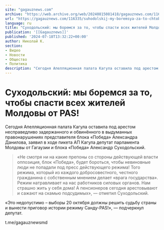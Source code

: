```yaml
---
site: "gagauznews.com"
archive: "https://web.archive.org/web/20240815081418/gagauznews.com/116335/suhodolskij-my-boremsya-za-to-chtoby-spasti-vseh-zhitelej-moldovy-ot-pas.html"
url: "https://gagauznews.com/116335/suhodolskij-my-boremsya-za-to-chtoby-spasti-vseh-zhitelej-moldovy-ot-pas.html"
language: ru
title: "Суходольский: мы боремся за то, чтобы спасти всех жителей Молдовы от PAS!"
publication: '[[Gagauznews]]'
published: '2024-07-18T13:32:22+00:00'
author: Николай К.
section:
- Видео
- Новости
- Общество
- Политика
description: "Сегодня Апелляционная палата Кагула оставила под арестом несправедливо задержанного и обвинённого в выдуманных правонарушениях представителя блока «Победа» Александра Данилова, заявил в ходе пикета АП Кагула депутат парламента Молдовы от Гагаузии и блока «Победа» Александр Суходольский. «Не смотря ни на какие препоны со стороны действующей власти оппозиция, блок «Победа», будет бороться, чтобы невиновные люди не попадали под пресс действующего режима! Того режима, который из каждого добросовестного, честного гражданина с собственным мнением делает «врага государства». Режим натравливает на нас работников силовых органов. Нам страшно жить у себя дома! А пенсионеров сегодня арестовывают и сажают на скамью подсудимых», — отметил Суходольский. «Это недопустимо […]"
---
```


# Суходольский: мы боремся за то, чтобы спасти всех жителей Молдовы от PAS!

Сегодня Апелляционная палата Кагула оставила под арестом несправедливо задержанного и обвинённого в выдуманных правонарушениях представителя блока «Победа» Александра Данилова, заявил в ходе пикета АП Кагула депутат парламента Молдовы от Гагаузии и блока «Победа» Александр Суходольский.

> «Не смотря ни на какие препоны со стороны действующей власти оппозиция, блок «Победа», будет бороться, чтобы невиновные люди не попадали под пресс действующего режима! Того режима, который из каждого добросовестного, честного гражданина с собственным мнением делает «врага государства». Режим натравливает на нас работников силовых органов. Нам страшно жить у себя дома! А пенсионеров сегодня арестовывают и сажают на скамью подсудимых», — отметил Суходольский.

«Это недопустимо – выборы 20 октября должны решить судьбу страны и вынести приговор истории режиму Санду-PAS!», — подчеркнул депутат.

t.me/gagauznewsmd